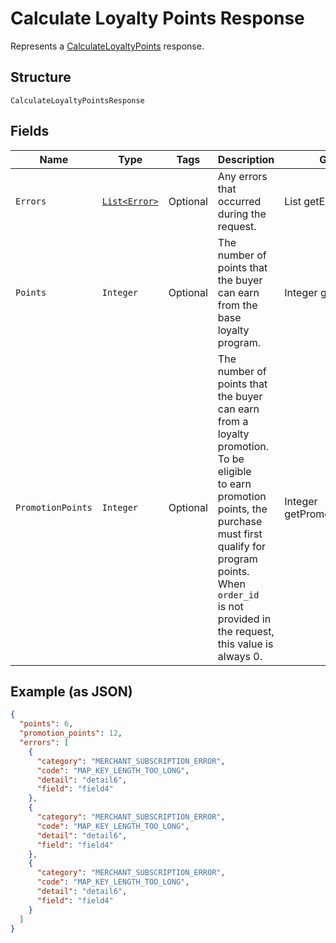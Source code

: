
# Calculate Loyalty Points Response

Represents a [CalculateLoyaltyPoints](../../doc/api/loyalty.md#calculate-loyalty-points) response.

## Structure

`CalculateLoyaltyPointsResponse`

## Fields

| Name | Type | Tags | Description | Getter |
|  --- | --- | --- | --- | --- |
| `Errors` | [`List<Error>`](../../doc/models/error.md) | Optional | Any errors that occurred during the request. | List<Error> getErrors() |
| `Points` | `Integer` | Optional | The number of points that the buyer can earn from the base loyalty program. | Integer getPoints() |
| `PromotionPoints` | `Integer` | Optional | The number of points that the buyer can earn from a loyalty promotion. To be eligible<br>to earn promotion points, the purchase must first qualify for program points. When `order_id`<br>is not provided in the request, this value is always 0. | Integer getPromotionPoints() |

## Example (as JSON)

```json
{
  "points": 6,
  "promotion_points": 12,
  "errors": [
    {
      "category": "MERCHANT_SUBSCRIPTION_ERROR",
      "code": "MAP_KEY_LENGTH_TOO_LONG",
      "detail": "detail6",
      "field": "field4"
    },
    {
      "category": "MERCHANT_SUBSCRIPTION_ERROR",
      "code": "MAP_KEY_LENGTH_TOO_LONG",
      "detail": "detail6",
      "field": "field4"
    },
    {
      "category": "MERCHANT_SUBSCRIPTION_ERROR",
      "code": "MAP_KEY_LENGTH_TOO_LONG",
      "detail": "detail6",
      "field": "field4"
    }
  ]
}
```

